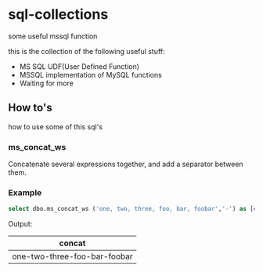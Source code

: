 # sql-collections
some useful mssql function

this is the collection of the following useful stuff:
   - MS SQL UDF(User Defined Function)
   - MSSQL implementation of MySQL functions
   - Waiting for more

## How to's
how to use some of this sql's

### ms_concat_ws
 Concatenate several expressions together, and add a separator between them.
 
 ### Example
   ```sql
   select dbo.ms_concat_ws ('one, two, three, foo, bar, foobar','-') as [concat];
   ```
   Output:
   
   | concat |
   | ------ |
   | one-two-three-foo-bar-foobar |
